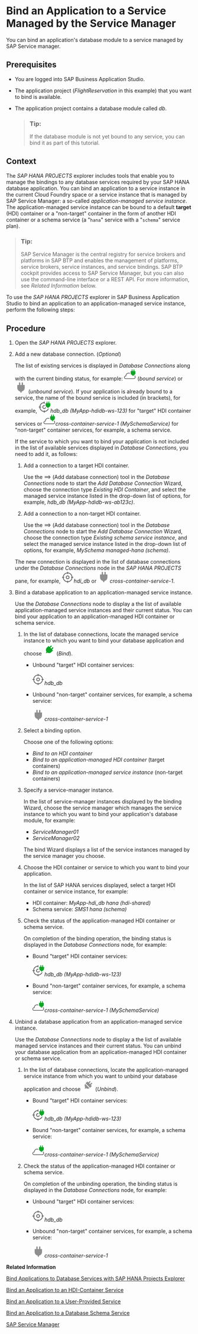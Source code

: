 <!-- loio818a87c6299a43488f80f92fa8453d4b -->

<link rel="stylesheet" type="text/css" href="../css/sap-icons.css"/>

# Bind an Application to a Service Managed by the Service Manager

You can bind an application's database module to a service managed by SAP Service manager.



<a name="loio818a87c6299a43488f80f92fa8453d4b__prereq_tql_yyh_qmb"/>

## Prerequisites

-   You are logged into SAP Business Application Studio.
-   The application project \(*FlightReservation* in this example\) that you want to bind is available.
-   The application project contains a database module called *db*.

    > ### Tip:  
    > If the database module is not yet bound to any service, you can bind it as part of this tutorial.




## Context

The *SAP HANA PROJECTS* explorer includes tools that enable you to manage the bindings to any database services required by your SAP HANA database application. You can bind an application to a service instance in the current Cloud Foundry space or a service instance that is managed by SAP Service Manager: a so-called *application-managed service instance*. The application-managed service instance can be bound to a default **target** \(HDI\) container or a "non-target" container in the form of another HDI container or a schema service \(a "`hana`" service with a "`schema`" service plan\).

> ### Tip:  
> SAP Service Manager is the central registry for service brokers and platforms in SAP BTP and enables the management of platforms, service brokers, service instances, and service bindings. SAP BTP cockpit provides access to SAP Service Manager, but you can also use the command-line interface or a REST API. For more information, see *Related Information* below.

To use the *SAP HANA PROJECTS* explorer in SAP Business Application Studio to bind an application to an application-managed service instance, perform the following steps:



## Procedure

1.  Open the *SAP HANA PROJECTS* explorer.

2.  Add a new database connection. \(*Optional*\)

    The list of existing services is displayed in *Database Connections* along with the current binding status, for example: ![](images/BAS_icon_dependencyBound_e45e7a9.svg) \(*bound service*\) or ![](images/BAS_icon_dependencyNotBound_1694e4a.svg) \(*unbound service*\). If your application is already bound to a service, the name of the bound service is included \(in brackets\), for example, ![](images/BAS_icon_targetContainerBound_5c18d02.svg)*hdb\_db \(MyApp-hdidb-ws-123\)* for "target" HDI container services or ![](images/BAS_icon_dependencyBound_e45e7a9.svg)*cross-container-service-1 \(MySchemaService\)* for "non-target" container services, for example, a schema service.

    If the service to which you want to bind your application is not included in the list of available services displayed in *Database Connections*, you need to add it, as follows:

    1.  Add a connection to a target HDI container.

        Use the <span class="SAP-icons"></span> \(Add database connection\) tool in the *Database Connections* node to start the *Add Database Connection* Wizard, choose the connection type *Existing HDI Container*, and select the managed service instance listed in the drop-down list of options, for example, *hdb\_db \(MyApp-hdidb-ws-ab123c\)*.

    2.  Add a connection to a non-target HDI container.

        Use the <span class="SAP-icons"></span> \(Add database connection\) tool in the *Database Connections* node to start the *Add Database Connection* Wizard, choose the connection type *Existing schema service instance*, and select the managed service instance listed in the drop-down list of options, for example, *MySchema managed-hana \(schema\)*.


    The new connection is displayed in the list of database connections under the *Database Connections* node in the *SAP HANA PROJECTS* pane, for example, ![](images/BAS_icon_targetContainerNotBound_193ce0c.svg)*hdi\_db* or ![](images/BAS_icon_dependencyNotBound_1694e4a.svg)*cross-container-service-1*.

3.  Bind a database application to an application-managed service instance.

    Use the *Database Connections* node to display a the list of available application-managed service instances and their current status. You can bind your application to an application-managed HDI container or schema service.

    1.  In the list of database connections, locate the managed service instance to which you want to bind your database application and choose ![](images/BAS_icon_bind_074ce84.svg) \(*Bind*\).

        -   Unbound "target" HDI container services:

            ![](images/BAS_icon_targetContainerNotBound_193ce0c.svg)*hdb\_db* 

        -   Unbound "non-target" container services, for example, a schema service:

            ![](images/BAS_icon_dependencyNotBound_1694e4a.svg)*cross-container-service-1* 


    2.  Select a binding option.

        Choose one of the following options:

        -   *Bind to an HDI container*
        -   *Bind to an application-managed HDI container* \(target containers\)
        -   *Bind to an application-managed service instance* \(non-target containers\)

    3.  Specify a service-manager instance.

        In the list of service-manager instances displayed by the binding Wizard, choose the service manager which manages the service instance to which you want to bind your application's database module, for example:

        -   *ServiceManager01*
        -   *ServiceManager02*

        The bind Wizard displays a list of the service instances managed by the service manager you choose.

    4.  Choose the HDI container or service to which you want to bind your application.

        In the list of SAP HANA services displayed, select a target HDI container or service instance, for example:

        -   HDI container: *MyApp-hdi\_db hana \(hdi-shared\)*
        -   Schema service: *SMS1 hana \(schema\)*

    5.  Check the status of the application-managed HDI container or schema service.

        On completion of the binding operation, the binding status is displayed in the *Database Connections* node, for example:

        -   Bound "target" HDI container services:

            ![](images/BAS_icon_targetContainerBound_5c18d02.svg)*hdb\_db \(MyApp-hdidb-ws-123\)*

        -   Bound "non-target" container services, for example, a schema service:

            ![](images/BAS_icon_dependencyBound_e45e7a9.svg)*cross-container-service-1 \(MySchemaService\)* 



4.  Unbind a database application from an application-managed service instance.

    Use the *Database Connections* node to display a the list of available managed service instances and their current status. You can unbind your database application from an application-managed HDI container or schema service.

    1.  In the list of database connections, locate the application-managed service instance from which you want to unbind your database application and choose ![](images/BAS_icon_unbind_3f54cf3.svg) \(*Unbind*\).

        -   Bound "target" HDI container services:

            ![](images/BAS_icon_targetContainerBound_5c18d02.svg)*hdb\_db \(MyApp-hdidb-ws-123\)*

        -   Bound "non-target" container services, for example, a schema service:

            ![](images/BAS_icon_dependencyBound_e45e7a9.svg)*cross-container-service-1 \(MySchemaService\)* 


    2.  Check the status of the application-managed HDI container or schema service.

        On completion of the unbinding operation, the binding status is displayed in the *Database Connections* node, for example:

        -   Unbound "target" HDI container services:

            ![](images/BAS_icon_targetContainerNotBound_193ce0c.svg)*hdb\_db* 

        -   Unbound "non-target" container services, for example, a schema service:

            ![](images/BAS_icon_dependencyNotBound_1694e4a.svg)*cross-container-service-1* 




**Related Information**  


[Bind Applications to Database Services with SAP HANA Projects Explorer](bind-applications-to-database-services-with-sap-hana-projects-explorer-a3865b1.md "Use the SAP HANA Projects explorer to bind applications to database services and manage database connections.")

[Bind an Application to an HDI-Container Service](bind-an-application-to-an-hdi-container-service-6db6afa.md "")

[Bind an Application to a User-Provided Service](bind-an-application-to-a-user-provided-service-274e8c1.md "")

[Bind an Application to a Database Schema Service](bind-an-application-to-a-database-schema-service-4f5add9.md "")

[SAP Service Manager](https://help.sap.com/docs/service-manager/sap-service-manager/sap-service-manager?version=Cloud)

